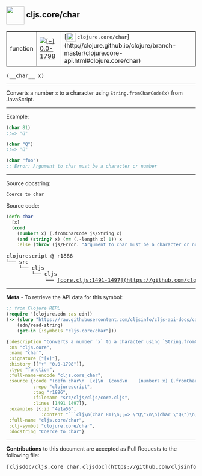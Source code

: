 ## <img width="48px" valign="middle" src="http://i.imgur.com/Hi20huC.png"> cljs.core/char

 <table border="1">
<tr>

<td>function</td>
<td><a href="https://github.com/cljsinfo/cljs-api-docs/tree/0.0-1798"><img valign="middle" alt="[+] 0.0-1798" src="https://img.shields.io/badge/+-0.0--1798-lightgrey.svg"></a> </td>
<td>
[<img height="24px" valign="middle" src="http://i.imgur.com/1GjPKvB.png"> <samp>clojure.core/char</samp>](http://clojure.github.io/clojure/branch-master/clojure.core-api.html#clojure.core/char)
</td>
</tr>
</table>

 <samp>
(__char__ x)<br>
</samp>

---

Converts a number `x` to a character using `String.fromCharCode(x)` from
JavaScript.

---

Example:

```clj
(char 81)
;;=> "Q"

(char "Q")
;;=> "Q"

(char "foo")
;; Error: Argument to char must be a character or number
```

---


Source docstring:

```
Coerce to char
```

Source code:

```clj
(defn char
  [x]
  (cond
    (number? x) (.fromCharCode js/String x)
    (and (string? x) (== (.-length x) 1)) x
    :else (throw (js/Error. "Argument to char must be a character or number"))))
```

 <pre>
clojurescript @ r1886
└── src
    └── cljs
        └── cljs
            └── <ins>[core.cljs:1491-1497](https://github.com/clojure/clojurescript/blob/r1886/src/cljs/cljs/core.cljs#L1491-L1497)</ins>
</pre>


---

__Meta__ - To retrieve the API data for this symbol:

```clj
;; from Clojure REPL
(require '[clojure.edn :as edn])
(-> (slurp "https://raw.githubusercontent.com/cljsinfo/cljs-api-docs/catalog/cljs-api.edn")
    (edn/read-string)
    (get-in [:symbols "cljs.core/char"]))
```

```clj
{:description "Converts a number `x` to a character using `String.fromCharCode(x)` from\nJavaScript.",
 :ns "cljs.core",
 :name "char",
 :signature ["[x]"],
 :history [["+" "0.0-1798"]],
 :type "function",
 :full-name-encode "cljs.core_char",
 :source {:code "(defn char\n  [x]\n  (cond\n    (number? x) (.fromCharCode js/String x)\n    (and (string? x) (== (.-length x) 1)) x\n    :else (throw (js/Error. \"Argument to char must be a character or number\"))))",
          :repo "clojurescript",
          :tag "r1886",
          :filename "src/cljs/cljs/core.cljs",
          :lines [1491 1497]},
 :examples [{:id "4e1a56",
             :content "```clj\n(char 81)\n;;=> \"Q\"\n\n(char \"Q\")\n;;=> \"Q\"\n\n(char \"foo\")\n;; Error: Argument to char must be a character or number\n```"}],
 :full-name "cljs.core/char",
 :clj-symbol "clojure.core/char",
 :docstring "Coerce to char"}

```

---

__Contributions__ to this document are accepted as Pull Requests to the following file:

 <pre>
[cljsdoc/cljs.core_char.cljsdoc](https://github.com/cljsinfo/cljs-api-docs/blob/master/cljsdoc/cljs.core_char.cljsdoc)
</pre>

